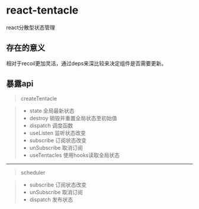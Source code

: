 # react-tentacle
react分散型状态管理

## 存在的意义
相对于recoil更加灵活，通过deps来深比较来决定组件是否需要更新。

## 暴露api

> createTentacle

> * state 全局最新状态
> * destroy 销毁并重置全局状态至初始值
> * dispatch 调度函数
> * useListen 监听状态改变
> * subscribe 订阅状态改变
> * unSubscribe 取消订阅
> * useTentacles 使用hooks读取全局状态

-----

> scheduler

> * subscribe 订阅状态改变
> * unSubscribe 取消订阅
> * dispatch 发布状态